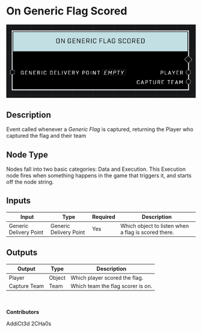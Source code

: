 # On Generic Flag Scored
![alt text](../../../.gitbook/assets/on-generic-flag-scored.png)
## Description
Event called whenever a *Generic Flag* is captured, returning the Player who captured the flag and their team

## Node Type
Nodes fall into two basic categories: Data and Execution. This Execution node fires when something happens in the game that triggers it, and starts off the node string.

## Inputs
| Input | Type | Required | Description |
|------------------|------------------|----------|--------------------------------------------------------------|
| Generic Delivery Point | Generic Delivery Point | Yes | Which object to listen when a flag is scored there. |

## Outputs
| Output | Type | Description |
|------------------|------------------|--------------------------------------------------------------|
| Player | Object | Which player scored the flag.|
| Capture Team | Team | Which team the flag scorer is on.|

\
\
**Contributors**

AddiCt3d 2CHa0s
